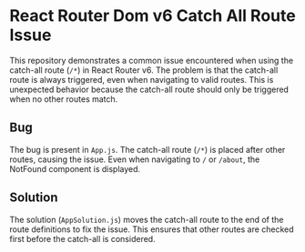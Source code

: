 # React Router Dom v6 Catch All Route Issue

This repository demonstrates a common issue encountered when using the catch-all route (`/*`) in React Router v6. The problem is that the catch-all route is always triggered, even when navigating to valid routes. This is unexpected behavior because the catch-all route should only be triggered when no other routes match.

## Bug

The bug is present in `App.js`. The catch-all route (`/*`) is placed after other routes, causing the issue.  Even when navigating to `/` or `/about`, the NotFound component is displayed.

## Solution

The solution (`AppSolution.js`) moves the catch-all route to the end of the route definitions to fix the issue. This ensures that other routes are checked first before the catch-all is considered.